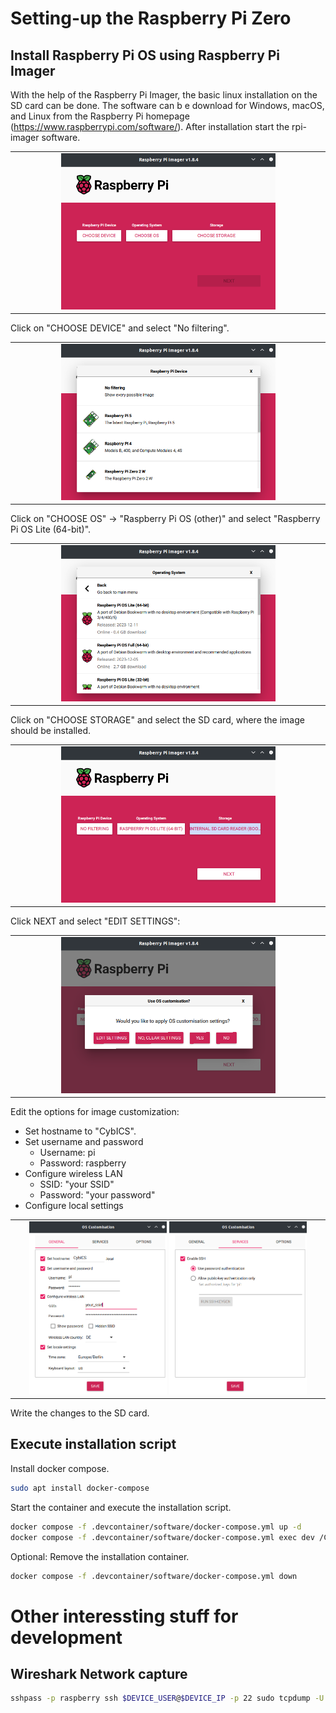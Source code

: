 
# Setting-up the Raspberry Pi Zero
## Install Raspberry Pi OS using Raspberry Pi Imager
With the help of the Raspberry Pi Imager, the basic linux installation on the SD card can be done.
The software can b e download for Windows, macOS, and Linux from the Raspberry Pi homepage (https://www.raspberrypi.com/software/).
After installation start the rpi-imager software.

<table align="center"><tr><td align="center" width="9999">
<img src="pictures/01_rpi-imager.png" width=70%></img>
</td></tr></table>

Click on "CHOOSE DEVICE" and select "No filtering".

<table align="center"><tr><td align="center" width="9999">
<img src="pictures/02_rpi-imager_device.png" width=70%></img>
</td></tr></table>

Click on "CHOOSE OS" &rarr; "Raspberry Pi OS (other)" and select "Raspberry Pi OS Lite (64-bit)".

<table align="center"><tr><td align="center" width="9999">
<img src="pictures/03_rpi-imager_OS.png" width=70%></img>
</td></tr></table>

Click on "CHOOSE STORAGE" and select the SD card, where the image should be installed.

<table align="center"><tr><td align="center" width="9999">
<img src="pictures/04_rpi-imager.png" width=70%></img>
</td></tr></table>

Click NEXT and select "EDIT SETTINGS":
<table align="center"><tr><td align="center" width="9999">
<img src="pictures/05_rpi-imager_custom.png" width=70%></img>
</td></tr></table>

Edit the options for image customization:
- Set hostname to "CybICS".
- Set username and password
  - Username: pi
  - Password: raspberry
- Configure wireless LAN
  - SSID: "your SSID"
  - Password: "your password"
- Configure local settings

<table align="center"><tr><td align="center" width="9999">
<img src="pictures/06_rpi-imager_options.png" width=45%></img>
<img src="pictures/07_rpi-imager_services.png" width=45%></img>
</td></tr></table>


Write the changes to the SD card.


## Execute installation script
Install docker compose.
```sh
sudo apt install docker-compose
```

Start the container and execute the installation script.
```sh
docker compose -f .devcontainer/software/docker-compose.yml up -d
docker compose -f .devcontainer/software/docker-compose.yml exec dev /CybICS/software/installRPI.sh
```

Optional: Remove the installation container.
```sh
docker compose -f .devcontainer/software/docker-compose.yml down
```

# Other interessting stuff for development
## Wireshark Network capture
```sh
sshpass -p raspberry ssh $DEVICE_USER@$DEVICE_IP -p 22 sudo tcpdump -U -s0 'not port 22' -i lo -w - | sudo wireshark -k -i -
```

